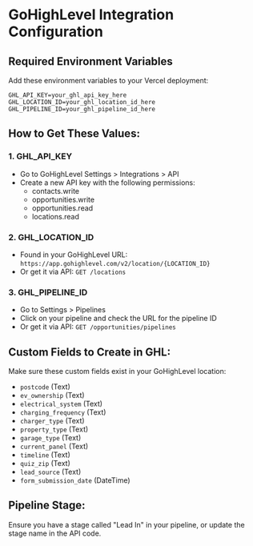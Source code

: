 # GoHighLevel Integration Configuration

## Required Environment Variables

Add these environment variables to your Vercel deployment:

```
GHL_API_KEY=your_ghl_api_key_here
GHL_LOCATION_ID=your_ghl_location_id_here  
GHL_PIPELINE_ID=your_ghl_pipeline_id_here
```

## How to Get These Values:

### 1. GHL_API_KEY
- Go to GoHighLevel Settings > Integrations > API
- Create a new API key with the following permissions:
  - contacts.write
  - opportunities.write
  - opportunities.read
  - locations.read

### 2. GHL_LOCATION_ID
- Found in your GoHighLevel URL: `https://app.gohighlevel.com/v2/location/{LOCATION_ID}`
- Or get it via API: `GET /locations`

### 3. GHL_PIPELINE_ID
- Go to Settings > Pipelines
- Click on your pipeline and check the URL for the pipeline ID
- Or get it via API: `GET /opportunities/pipelines`

## Custom Fields to Create in GHL:

Make sure these custom fields exist in your GoHighLevel location:

- `postcode` (Text)
- `ev_ownership` (Text)
- `electrical_system` (Text)
- `charging_frequency` (Text)
- `charger_type` (Text)
- `property_type` (Text)
- `garage_type` (Text)
- `current_panel` (Text)
- `timeline` (Text)
- `quiz_zip` (Text)
- `lead_source` (Text)
- `form_submission_date` (DateTime)

## Pipeline Stage:

Ensure you have a stage called "Lead In" in your pipeline, or update the stage name in the API code.
